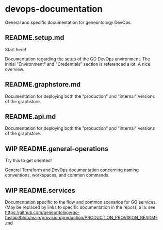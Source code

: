 # devops-documentation

General and specific documentation for geneontology DevOps.

## README.setup.md

Start here!

Documentation regarding the setup of the GO DevOps environment. The
initial "Environment" and "Credentials" section is referenced a lot. A
nice overview.

## README.graphstore.md

Documentation for deploying both the "production" and "internal" versions of the graphstore.

## README.api.md

Documentation for deploying both the "production" and "internal" versions of the graphstore.

## WIP README.general-operations

Try this to get oriented!

General Terraform and DevOps documentation concerning naming conventions, workspaces, and common commands.

## WIP README.services

Documentation specific to the flow and common scenarios for GO services.
(May be replaced by links to specific documentation in the repos); a la: see https://github.com/geneontology/go-fastapi/blob/main/provision/production/PRODUCTION_PROVISION_README.md

